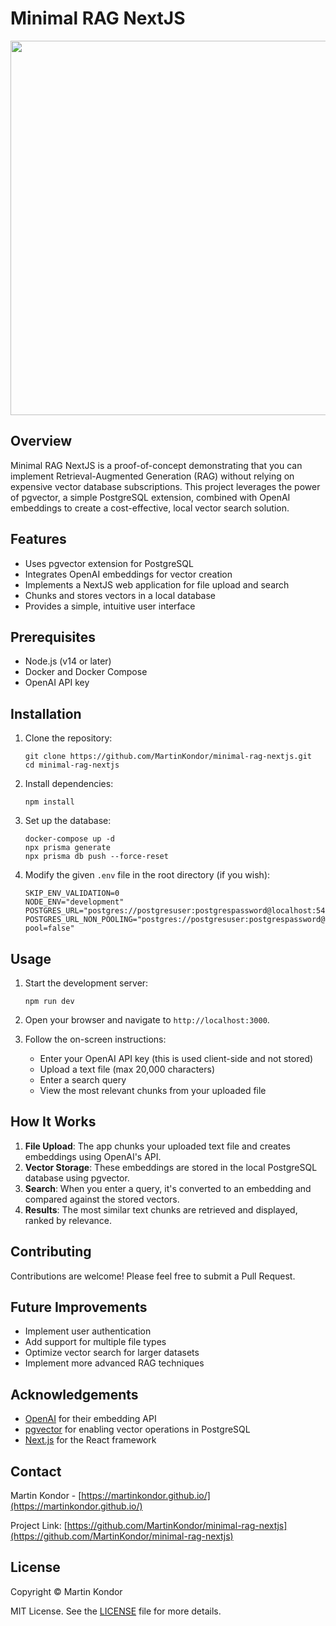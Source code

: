 # Minimal RAG NextJS

<div align="center"><img src="./docs/usage.gif" height="599px" min-width="750px" /></div>

## Overview

Minimal RAG NextJS is a proof-of-concept demonstrating that you can implement Retrieval-Augmented Generation (RAG) without relying on expensive vector database subscriptions. This project leverages the power of pgvector, a simple PostgreSQL extension, combined with OpenAI embeddings to create a cost-effective, local vector search solution.

## Features

- Uses pgvector extension for PostgreSQL
- Integrates OpenAI embeddings for vector creation
- Implements a NextJS web application for file upload and search
- Chunks and stores vectors in a local database
- Provides a simple, intuitive user interface

## Prerequisites

- Node.js (v14 or later)
- Docker and Docker Compose
- OpenAI API key

## Installation

1. Clone the repository:

   ```
   git clone https://github.com/MartinKondor/minimal-rag-nextjs.git
   cd minimal-rag-nextjs
   ```

2. Install dependencies:

   ```
   npm install
   ```

3. Set up the database:

   ```
   docker-compose up -d
   npx prisma generate
   npx prisma db push --force-reset
   ```

4. Modify the given `.env` file in the root directory (if you wish):
   ```
   SKIP_ENV_VALIDATION=0
   NODE_ENV="development"
   POSTGRES_URL="postgres://postgresuser:postgrespassword@localhost:54322"
   POSTGRES_URL_NON_POOLING="postgres://postgresuser:postgrespassword@localhost:54322?pool=false"
   ```

## Usage

1. Start the development server:

   ```
   npm run dev
   ```

2. Open your browser and navigate to `http://localhost:3000`.

3. Follow the on-screen instructions:
   - Enter your OpenAI API key (this is used client-side and not stored)
   - Upload a text file (max 20,000 characters)
   - Enter a search query
   - View the most relevant chunks from your uploaded file

## How It Works

1. **File Upload**: The app chunks your uploaded text file and creates embeddings using OpenAI's API.
2. **Vector Storage**: These embeddings are stored in the local PostgreSQL database using pgvector.
3. **Search**: When you enter a query, it's converted to an embedding and compared against the stored vectors.
4. **Results**: The most similar text chunks are retrieved and displayed, ranked by relevance.

## Contributing

Contributions are welcome! Please feel free to submit a Pull Request.

## Future Improvements

- Implement user authentication
- Add support for multiple file types
- Optimize vector search for larger datasets
- Implement more advanced RAG techniques


## Acknowledgements

- [OpenAI](https://openai.com/) for their embedding API
- [pgvector](https://github.com/pgvector/pgvector) for enabling vector operations in PostgreSQL
- [Next.js](https://nextjs.org/) for the React framework

## Contact

Martin Kondor - [https://martinkondor.github.io/](https://martinkondor.github.io/)

Project Link: [https://github.com/MartinKondor/minimal-rag-nextjs](https://github.com/MartinKondor/minimal-rag-nextjs)

## License

Copyright © Martin Kondor

MIT License. See the [LICENSE](./LICENSE) file for more details.
